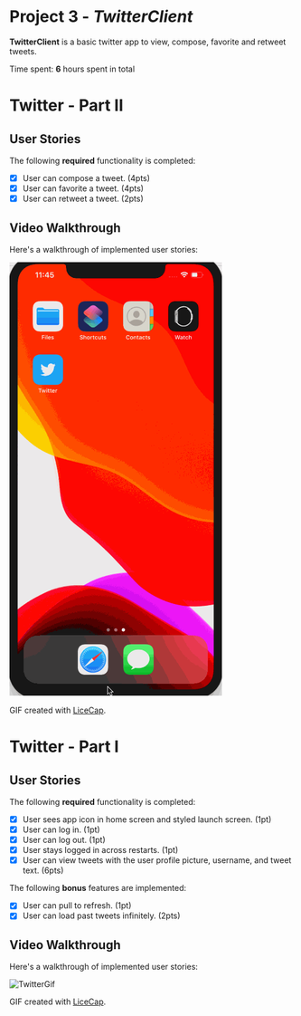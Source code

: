 # Project 3 - *TwitterClient*

**TwitterClient** is a basic twitter app to view, compose, favorite and retweet tweets.

Time spent: **6** hours spent in total

# Twitter - Part II

## User Stories

The following **required** functionality is completed:

- [x] User can compose a tweet. (4pts)
- [x] User can favorite a tweet. (4pts)
- [x] User can retweet a tweet. (2pts)

## Video Walkthrough

Here's a walkthrough of implemented user stories:

![TwitterGif2](TwitterGif2.gif)

GIF created with [LiceCap](http://www.cockos.com/licecap/).

# Twitter - Part I

## User Stories

The following **required** functionality is completed:

- [x] User sees app icon in home screen and styled launch screen. (1pt)
- [x] User can log in. (1pt)
- [x] User can log out. (1pt)
- [x] User stays logged in across restarts. (1pt)
- [x] User can view tweets with the user profile picture, username, and tweet text. (6pts)

The following **bonus** features are implemented:

- [x] User can pull to refresh. (1pt)
- [x] User can load past tweets infinitely. (2pts)

## Video Walkthrough

Here's a walkthrough of implemented user stories:

![TwitterGif](TwitterGif.gif)

GIF created with [LiceCap](http://www.cockos.com/licecap/).

